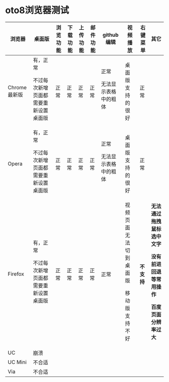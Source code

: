 # oto8浏览器测试

|浏览器|桌面版|浏览功能|下载功能|上传功能|邮件功能|github编辑|视频播放|右键菜单|其它|
|-----|-----|-----|-----|-----|-----|-----|-----|-----|-----|
|Chrome最新版|有，正常<p>不过每次新增页面都需要重新设置桌面版|正常|正常|正常|正常|正常<p>无法显示表格中的粗体|桌面版支持的很好|正常||
|Opera|有，正常<p>不过每次新增页面都需要重新设置桌面版|正常|正常|正常|正常|正常<p>无法显示表格中的粗体|桌面版支持的很好|正常||
|Firefox|有，正常<p>不过每次新增页面都需要重新设置桌面版|正常|正常|正常|正常|正常|视频页面无法切到桌面版<p>移动版支持不好|**不支持**|**无法通过拖拽鼠标选中文字<p>没有前进回退等常用操作<p>百度页面分辨率过大**|
|UC|崩溃|||||||||
|UC Mini|不合适|||||||||
|Via|不合适|||||||||
